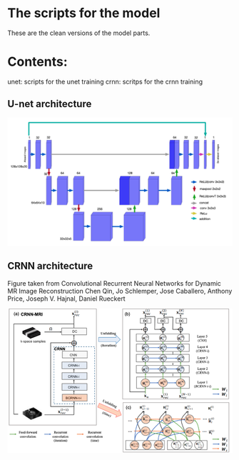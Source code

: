 # The scripts for the model
These are the clean versions of the model parts. 

# Contents:
unet: scripts for the unet training
crnn: scritps for the crnn training



## U-net architecture

![](unet.png)


## CRNN architecture
Figure taken from Convolutional Recurrent Neural Networks for Dynamic MR Image Reconstruction
Chen Qin, Jo Schlemper, Jose Caballero, Anthony Price, Joseph V. Hajnal, Daniel Rueckert

![](crnn.png)
